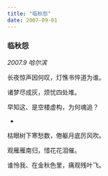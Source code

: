 ```yaml
---
title: "临秋怨"
date: 2007-09-01
---
```


### 临秋怨

*2007.9 哈尔滨*

长夜惊声因何叹，灯憔书悴道为谁。

诸梦尽成灰，烦忧四处堆。

早知这、是空楼虚构，为何魂追？

*

枯眼树下寒愁数，倦躯月底厉风吹。

观雁雁南归，惜花花泪催。

谁怜我、在金秋色里，痛观残叶飞。